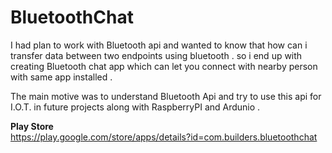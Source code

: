 # BluetoothChat

I had plan to work with Bluetooth api and wanted to know that how can i transfer data between two endpoints using bluetooth . 
so i end up with creating Bluetooth chat app which can let you connect with nearby person with same app installed . 

The main motive was to understand Bluetooth Api and try to use this api for I.O.T. in future projects along with RaspberryPI and Ardunio .

<b>Play Store</b> <br>
https://play.google.com/store/apps/details?id=com.builders.bluetoothchat
